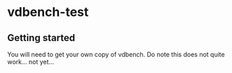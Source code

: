 # vdbench-test



## Getting started

You will need to get your own copy of vdbench. Do note this does not quite work... not yet...